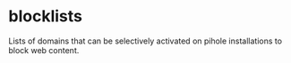 # blocklists
Lists of domains that can be selectively activated on pihole installations to block web content.
